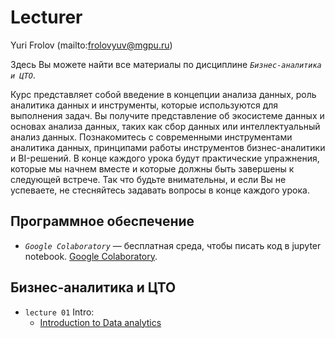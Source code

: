 
# Lecturer
Yuri Frolov (mailto:frolovyuv@mgpu.ru)

Здесь Вы можете найти все материалы по дисциплине *`Бизнес-аналитика и ЦТО`*. 

Курс представляет собой  введение в концепции анализа данных, роль аналитика данных и инструменты, которые используются для выполнения задач. Вы получите представление об экосистеме данных и основах анализа данных, таких как сбор данных или интеллектуальный анализ данных. Познакомитесь с современными инструментами аналитика данных, принципами работы инструментов бизнес-аналитики и BI-решений. В конце каждого урока будут практические упражнения, которые мы начнем вместе и которые должны быть завершены к следующей встрече. Так что будьте внимательны, и если Вы не успеваете, не стесняйтесь задавать вопросы в конце каждого урока.

## Программное обеспечение 

 - *`Google Colaboratory`* — бесплатная среда, чтобы писать код в jupyter notebook. [Google Colaboratory](  https://colab.research.google.com/).
 


 

## Бизнес-аналитика и ЦТО

- `lecture 01` Intro:
    -  [Introduction to Data analytics]()
